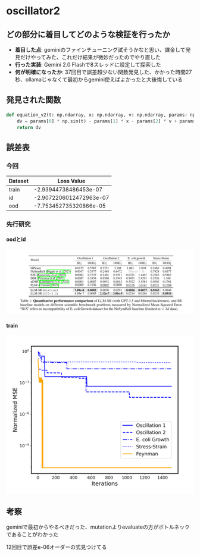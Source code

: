 # oscillator2

## どの部分に着目してどのような検証を行ったか

* **着目した点**: geminiのファインチューニング試そうかなと思い、課金して発見だけやってみた、これだけ結果が微妙だったのでやり直した
* **行った実装**: Gemini 2.0 Flashで8スレッドに設定して探索した
* **何が明確になったか**: 37回目で誤差超少ない関数発見した、かかった時間27秒、ollamaじゃなくて最初からgemini使えばよかったと大後悔している

## 発見された関数
```python
def equation_v2(t: np.ndarray, x: np.ndarray, v: np.ndarray, params: np.ndarray) -> np.ndarray:
    dv = params[0] * np.sin(t) - params[1] * x - params[2] * v + params[3] * x**2 - params[4] * v**3 + params[5] * np.sin(params[6] * t) - params[7] * x * v + params[8] * np.cos(params[9] * t)
    return dv
```

## 誤差表

### 今回
| Dataset | Loss Value                |
|---------|---------------------------|
| train   | -2.93944738486453e-07     |
| id      | -2.9072206012472963e-07   |
| ood     | -7.753452735320866e-05    |

### 先行研究
#### oodとid
![alt text](oodとidの誤差表.png)
#### train
![alt text](探索中の誤差の遷移.png)

## 考察
geminiで最初からやるべきだった、mutationよりevaluateの方がボトルネックであることがわかった

12回目で誤差e-06オーダーの式見つけてる
